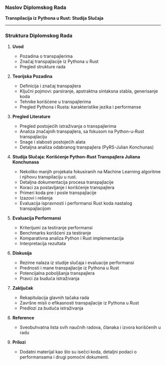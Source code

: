 
### Naslov Diplomskog Rada

**Transpilacija iz Pythona u Rust: Studija Slučaja**

----------

### Struktura Diplomskog Rada

1.  **Uvod**
    
    -   Pozadina o transpajlerima
    -   Značaj transpajlacije iz Pythona u Rust
    -   Pregled strukture rada
    
2.  **Teorijska Pozadina**
    
    -   Definicija i značaj transpajlera
    -   Ključni pojmovi: parsiranje, apstraktna sintaksna stabla, generisanje koda
    -   Tehnike korišćene u transpajlerima
    -   Pregled Pythona i Rusta: karakteristike jezika i performanse
3.	**Pregled Literaturе**
    
    -   Pregled postojećih istraživanja o transpajlerima
    -   Analiza značajnih transpajlera, sa fokusom na Python-u-Rust 				  transpajlaciju
    -   Snage i slabosti postojećih alata
    -   Detaljna analiza odabranog transpajlera (PyRS-Julian Konchunas)
3.  **Studija Slučaja: Korišćenje Python-Rust Transpajlera Juliana Konchunasa**
    
    -   Nekoliko manjih projekata fokusiranih na Machine Learning algoritme i njihovu transpilaciju u rust.
    -   Detaljna dokumentacija procesa transpajlacije
    -   Koraci za postavljanje i korišćenje transpajlera
    -   Primeri koda pre i posle transpajlacije
    -   Izazovi i rešenja
    -   Evaluacija ispravnosti i performansi Rust koda nastalog transpajlacijom

4.  **Evaluacija Performansi**
    
    -   Kriterijumi za testiranje performansi
    -   Benchmarks korišćeni za testiranje
    -   Komparativna analiza Python i Rust implementacija
    -   Interpretacija rezultata
5.  **Diskusija**
    
    -   Rezime nalaza iz studije slučaja i evaluacije performansi
    -   Prednosti i mane transpajlacije iz Pythona u Rust
    -   Potencijalna poboljšanja transpajlera
    -   Pravci za buduća istraživanja

6.  **Zaključak**
    
    -   Rekapitulacija glavnih tačaka rada
    -   Završne misli o efikasnosti transpajlacije iz Pythona u Rust
    -   Predlozi za buduća istraživanja
    
7.  **Reference**
    
    -   Sveobuhvatna lista svih naučnih radova, članaka i izvora korišćenih u radu 
    
8.  **Prilozi**
   
	   - Dodatni materijal kao što su isečci koda, detaljni podaci o performansama i drugi pomoćni dokumenti.